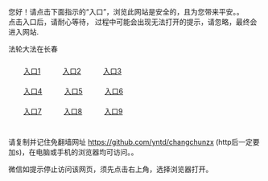 您好！请点击下面指示的“入口”，浏览此网站是安全的，且为您带来平安。。 <br/>
点击入口后，请耐心等待， 过程中可能会出现无法打开的提示，请忽略，最终会进入网站. </br>

法轮大法在长春<br/>
<div style="padding:10px"><a style="margin:20px" target="_blank" href="https://dgabnr9xyydk1.cloudfront.net/2Qpsp?ycgne" id="ccLink1" rel="nofollow">入口1</a> <a target="_blank" style="margin:20px" href="https://d2d0eh30kfz4c9.cloudfront.net/2Qpsp?ngdndof" id="ccLink2" rel="nofollow">入口2</a> <a style="margin:20px" target="_blank" href="https://d1vekv4c63xl2w.cloudfront.net/2Qpsp?fqqfuij" id="ccLink3" rel="nofollow">入口3</a></div>

<div style="padding:10px" ><a style="margin:20px" target="_blank" href="https://dgabnr9xyydk1.cloudfront.net/2Qpsp?ycgne" id="ccLink4" rel="nofollow">入口4</a> <a style="margin:20px" href="https://d2d0eh30kfz4c9.cloudfront.net/2Qpsp?ngdndof" target="_blank" id="ccLink5" rel="nofollow">入口5</a> <a style="margin:20px" href="https://d1vekv4c63xl2w.cloudfront.net/2Qpsp?fqqfuij" target="_blank" id="ccLink6" rel="nofollow">入口6</a></div>

<div style="padding:10px"><a style="margin:20px" target="_blank" href="https://dgabnr9xyydk1.cloudfront.net/2Qpsp?ycgne" id="ccLink7" rel="nofollow">入口7</a> <a style="margin:20px" href="https://d2d0eh30kfz4c9.cloudfront.net/2Qpsp?ngdndof" target="_blank" id="ccLink8" rel="nofollow">入口8</a> <a style="margin:20px" target="_blank" href="https://d1vekv4c63xl2w.cloudfront.net/2Qpsp?fqqfuij" id="ccLink9" rel="nofollow">入口9</a></div>

<br/>



请复制并记住免翻墙网址 https://github.com/yntd/changchunzx (http后一定要加s)，在电脑或手机的浏览器均可访问。。<br/>

微信如提示停止访问该网页，须先点击右上角，选择浏览器打开。
